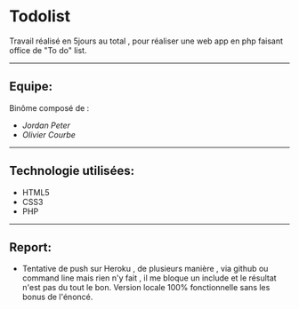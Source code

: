 # Todolist
Travail réalisé en 5jours au total , pour réaliser une web app en php faisant office de "To do" list.
***
## Equipe:
Binôme composé de :
+ *Jordan Peter*
+ *Olivier Courbe*
***
## Technologie utilisées:
+ HTML5
+ CSS3
+ PHP
***
## Report:
- Tentative de push sur Heroku , de plusieurs manière , via github ou command line mais rien n'y fait , il me bloque un include et le résultat n'est pas du tout le bon. Version locale 100% fonctionnelle sans les bonus de
l'énoncé.
